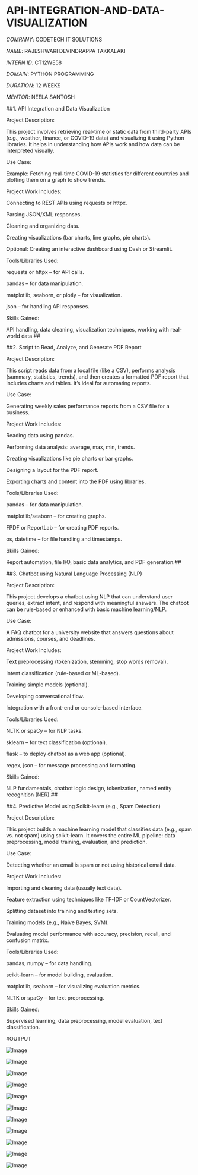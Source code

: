 # API-INTEGRATION-AND-DATA-VISUALIZATION

*COMPANY*: CODETECH IT SOLUTIONS

*NAME*: RAJESHWARI DEVINDRAPPA TAKKALAKI

*INTERN ID*: CT12WE58

*DOMAIN*: PYTHON PROGRAMMING

*DURATION*: 12 WEEKS

*MENTOR*: NEELA SANTOSH

##1. API Integration and Data Visualization

Project Description:

This project involves retrieving real-time or static data from third-party APIs (e.g., weather, finance, or COVID-19 data) and visualizing it using Python libraries. It helps in understanding how APIs work and how data can be interpreted visually.

Use Case:

Example: Fetching real-time COVID-19 statistics for different countries and plotting them on a graph to show trends.

Project Work Includes:

Connecting to REST APIs using requests or httpx.

Parsing JSON/XML responses.

Cleaning and organizing data.

Creating visualizations (bar charts, line graphs, pie charts).

Optional: Creating an interactive dashboard using Dash or Streamlit.

Tools/Libraries Used:

requests or httpx – for API calls.

pandas – for data manipulation.

matplotlib, seaborn, or plotly – for visualization.

json – for handling API responses.

Skills Gained:

API handling, data cleaning, visualization techniques, working with real-world data.##

##2. Script to Read, Analyze, and Generate PDF Report

Project Description:

This script reads data from a local file (like a CSV), performs analysis (summary, statistics, trends), and then creates a formatted PDF report that includes charts and tables. It’s ideal for automating reports.

Use Case:

Generating weekly sales performance reports from a CSV file for a business.

Project Work Includes:

Reading data using pandas.

Performing data analysis: average, max, min, trends.

Creating visualizations like pie charts or bar graphs.

Designing a layout for the PDF report.

Exporting charts and content into the PDF using libraries.

Tools/Libraries Used:

pandas – for data manipulation.

matplotlib/seaborn – for creating graphs.

FPDF or ReportLab – for creating PDF reports.

os, datetime – for file handling and timestamps.

Skills Gained:

Report automation, file I/O, basic data analytics, and PDF generation.##

##3. Chatbot using Natural Language Processing (NLP)

Project Description:

This project develops a chatbot using NLP that can understand user queries, extract intent, and respond with meaningful answers. The chatbot can be rule-based or enhanced with basic machine learning/NLP.

Use Case:

A FAQ chatbot for a university website that answers questions about admissions, courses, and deadlines.

Project Work Includes:

Text preprocessing (tokenization, stemming, stop words removal).

Intent classification (rule-based or ML-based).

Training simple models (optional).

Developing conversational flow.

Integration with a front-end or console-based interface.

Tools/Libraries Used:

NLTK or spaCy – for NLP tasks.

sklearn – for text classification (optional).

flask – to deploy chatbot as a web app (optional).

regex, json – for message processing and formatting.

Skills Gained:

NLP fundamentals, chatbot logic design, tokenization, named entity recognition (NER).##

##4. Predictive Model using Scikit-learn (e.g., Spam Detection)

Project Description:

This project builds a machine learning model that classifies data (e.g., spam vs. not spam) using scikit-learn. It covers the entire ML pipeline: data preprocessing, model training, evaluation, and prediction.

Use Case:

Detecting whether an email is spam or not using historical email data.

Project Work Includes:

Importing and cleaning data (usually text data).

Feature extraction using techniques like TF-IDF or CountVectorizer.

Splitting dataset into training and testing sets.

Training models (e.g., Naive Bayes, SVM).

Evaluating model performance with accuracy, precision, recall, and confusion matrix.

Tools/Libraries Used:

pandas, numpy – for data handling.

scikit-learn – for model building, evaluation.

matplotlib, seaborn – for visualizing evaluation metrics.

NLTK or spaCy – for text preprocessing.

Skills Gained:

Supervised learning, data preprocessing, model evaluation, text classification.

#OUTPUT

![Image](https://github.com/user-attachments/assets/136a3afd-0039-4223-aec4-746f5ddd84a4)

![Image](https://github.com/user-attachments/assets/b3524d73-1921-455a-a59a-5205734f8d51)

![Image](https://github.com/user-attachments/assets/4b0c9325-239e-4cf3-9b52-7ee25ba02f2f)

![Image](https://github.com/user-attachments/assets/3e742cb0-0a03-4204-9421-3ad4ac031fda)

![Image](https://github.com/user-attachments/assets/efda47e9-a266-4373-b773-218a1e3e8739)

![Image](https://github.com/user-attachments/assets/30df17b0-6a26-48c6-99af-05ed53ff482a)

![Image](https://github.com/user-attachments/assets/d7f26865-7779-4489-a290-050d1cdd0304)

![Image](https://github.com/user-attachments/assets/47d7a084-19e3-4ae2-94ca-bd7b04dbd83e)

![Image](https://github.com/user-attachments/assets/c7cfa3b9-43d5-44aa-8919-fa122d6dda91)

![Image](https://github.com/user-attachments/assets/77253993-cf2b-416a-b5fd-bef47db0d3b5)

![Image](https://github.com/user-attachments/assets/43609e1a-8577-460a-8ec3-6d25730cfd15)
